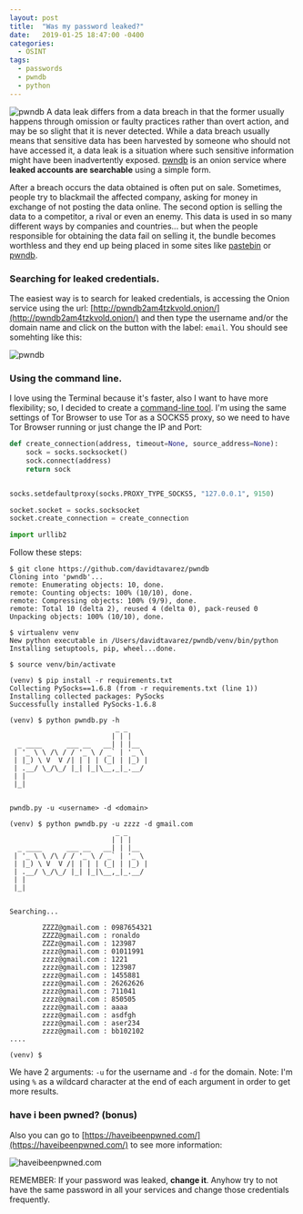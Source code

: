```yaml
---
layout: post
title:  "Was my password leaked?"
date:   2019-01-25 18:47:00 -0400
categories:
  - OSINT
tags:
  - passwords
  - pwndb
  - python
---
```


![pwndb](https://raw.githubusercontent.com/davidtavarez/davidtavarez.github.io/master/_images/posts/pwndb_py_screenshot.png)
A data leak differs from a data breach in that the former usually happens through omission or faulty practices rather than overt action, and may be so slight that it is never detected. While a data breach usually means that sensitive data has been harvested by someone who should not have accessed it, a data leak is a situation where such sensitive information might have been inadvertently exposed. [pwndb](http://pwndb2am4tzkvold.onion/) is an onion service where **leaked accounts are searchable** using a simple form.

After a breach occurs the data obtained is often put on sale. Sometimes, people try to blackmail the affected company, asking for money in exchange of not posting the data online. The second option is selling the data to a competitor, a rival or even an enemy. This data is used in so many different ways by companies and countries... but when the people responsible for obtaining the data fail on selling it, the bundle becomes worthless and they end up being placed in some sites like [pastebin](https://pastebin.com/) or [pwndb](http://pwndb2am4tzkvold.onion/).

### Searching for leaked credentials.

The easiest way is to search for leaked credentials, is accessing the Onion service using the url: [http://pwndb2am4tzkvold.onion/](http://pwndb2am4tzkvold.onion/) and then type the username and/or the domain name and click on the button with the label: `email`. You should see somehting like this:

![pwndb](https://raw.githubusercontent.com/davidtavarez/davidtavarez.github.io/master/_images/posts/pwndb_onion_screenshot.png)

### Using the command line.

I love using the Terminal because it's faster, also I want to have more flexibility; so, I decided to create a [command-line tool](https://github.com/davidtavarez/pwndb). I'm using the same settings of Tor Browser to use Tor as a SOCKS5 proxy, so we need to have Tor Browser running or just change the IP and Port:

```python
def create_connection(address, timeout=None, source_address=None):
    sock = socks.socksocket()
    sock.connect(address)
    return sock


socks.setdefaultproxy(socks.PROXY_TYPE_SOCKS5, "127.0.0.1", 9150)

socket.socket = socks.socksocket
socket.create_connection = create_connection

import urllib2
```

Follow these steps:

```
$ git clone https://github.com/davidtavarez/pwndb
Cloning into 'pwndb'...
remote: Enumerating objects: 10, done.
remote: Counting objects: 100% (10/10), done.
remote: Compressing objects: 100% (9/9), done.
remote: Total 10 (delta 2), reused 4 (delta 0), pack-reused 0
Unpacking objects: 100% (10/10), done.

$ virtualenv venv
New python executable in /Users/davidtavarez/pwndb/venv/bin/python
Installing setuptools, pip, wheel...done.

$ source venv/bin/activate

(venv) $ pip install -r requirements.txt
Collecting PySocks==1.6.8 (from -r requirements.txt (line 1))
Installing collected packages: PySocks
Successfully installed PySocks-1.6.8

(venv) $ python pwndb.py -h
                          _ _
                         | | |
  _ ____      ___ __   __| | |__
 | '_ \ \ /\ / / '_ \ / _` | '_ \
 | |_) \ V  V /| | | | (_| | |_) |
 | .__/ \_/\_/ |_| |_|\__,_|_.__/
 | |
 |_|


pwndb.py -u <username> -d <domain>

(venv) $ python pwndb.py -u zzzz -d gmail.com 
                          _ _
                         | | |
  _ ____      ___ __   __| | |__
 | '_ \ \ /\ / / '_ \ / _` | '_ \
 | |_) \ V  V /| | | | (_| | |_) |
 | .__/ \_/\_/ |_| |_|\__,_|_.__/
 | |
 |_|


Searching...

        ZZZZ@gmail.com : 0987654321
        ZZZZ@gmail.com : ronaldo
        ZZZz@gmail.com : 123987
        zzzz@gmail.com : 01011991
        zzzz@gmail.com : 1221
        zzzz@gmail.com : 123987
        zzzz@gmail.com : 1455881
        zzzz@gmail.com : 26262626
        zzzz@gmail.com : 711041
        zzzz@gmail.com : 850505
        zzzz@gmail.com : aaaa
        zzzz@gmail.com : asdfgh
        zzzz@gmail.com : aser234
        zzzz@gmail.com : bb102102
....

(venv) $
```

We have 2 arguments: `-u` for the username and `-d` for the domain. Note: I'm using `%` as a wildcard character at the end of each argument in order to get more results.

### have i been pwned? (bonus)

Also you can go to [https://haveibeenpwned.com/](https://haveibeenpwned.com/) to see more information:

![haveibeenpwned.com](https://raw.githubusercontent.com/davidtavarez/davidtavarez.github.io/master/_images/posts/haveibeenpwned_screenshot.png)

REMEMBER: If your password was leaked, **change it**. Anyhow try to not have the same password in all your services and change those credentials frequently.
